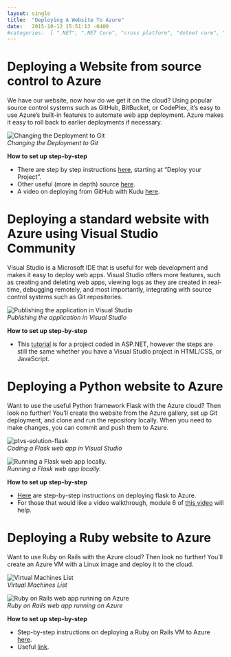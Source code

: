 ```yaml
---
layout: single
title:  "Deploying A Website To Azure"
date:   2015-10-12 15:51:13 -0400   
#categories:  [ ".NET", ".NET Core", "cross platform", "dotnet core", "github", "Open Source", "OSS" ]
---
```


# Deploying a Website from source control to Azure

We have our website, now how do we get it on the cloud? Using popular source control systems such as GitHub, BitBucket, or CodePlex, it’s easy to use Azure’s built-in features to automate web app deployment. Azure makes it easy to roll back to earlier deployments if necessary.

![Changing the Deployment to Git](https://i2.wp.com/adinashanholtz.com/wp-content/uploads/2015/10/azure5-disconnect.png)
<em style="display: block">Changing the Deployment to Git</em>

<!-- List -->
**How to set up step-by-step**
* There are step by step instructions [here](https://azure.microsoft.com/en-us/documentation/articles/web-sites-publish-source-control/), starting at “Deploy your Project”.
* Other useful (more in depth) source [here](https://www.asp.net/aspnet/overview/developing-apps-with-windows-azure/building-real-world-cloud-apps-with-windows-azure/source-control).
* A video on deploying from GitHub with Kudu [here](https://channel9.msdn.com/Shows/Azure-Friday/Deploying-to-Web-Sites-with-GitHub-using-Kudu-with-David-Ebbo).

 
# Deploying a standard website with Azure using Visual Studio Community

Visual Studio is a Microsoft IDE that is useful for web development and makes it easy to deploy web apps. Visual Studio offers more features, such as creating and deleting web apps, viewing logs as they are created in real-time, debugging remotely, and most importantly, integrating with source control systems such as Git repositories.

![Publishing the application in Visual Studio](https://i2.wp.com/adinashanholtz.com/wp-content/uploads/2015/10/choosepublish.png)
<em style="display: block">Publishing the application in Visual Studio</em>

**How to set up step-by-step**
* This [tutorial](https://azure.microsoft.com/en-us/documentation/articles/web-sites-dotnet-get-started/) is for a project coded in ASP.NET, however the steps are still the same whether you have a Visual Studio project in HTML/CSS, or JavaScript.

# Deploying a Python website to Azure

Want to use the useful Python framework Flask with the Azure cloud? Then look no further! You’ll create the website from the Azure gallery, set up Git deployment, and clone and run the repository locally. When you need to make changes, you can commit and push them to Azure.

![ptvs-solution-flask](https://i2.wp.com/adinashanholtz.com/wp-content/uploads/2015/10/ptvs-solution-flask.png)
<em style="display: block">Coding a Flask web app in Visual Studio</em>

![Running a Flask web app locally.](https://i1.wp.com/adinashanholtz.com/wp-content/uploads/2015/10/windows-browser-flask.png)
<em style="display: block">Running a Flask web app locally.</em>

<!-- List -->
**How to set up step-by-step**

* [Here](https://azure.microsoft.com/en-us/documentation/articles/web-sites-python-create-deploy-flask-app/) are step-by-step instructions on deploying flask to Azure.
* For those that would like a video walkthrough, module 6 of [this video](https://www.microsoftvirtualacademy.com/training-courses/introduction-to-creating-websites-using-python-and-flask) will help.

 
# Deploying a Ruby website to Azure

Want to use Ruby on Rails with the Azure cloud? Then look no further! You’ll create an Azure VM with a Linux image and deploy it to the cloud.

![Virtual Machines List](https://i2.wp.com/adinashanholtz.com/wp-content/uploads/2015/10/vmlist.png)
<em style="display: block">Virtual Machines List</em>

![Ruby on Rails web app running on Azure](https://i1.wp.com/adinashanholtz.com/wp-content/uploads/2015/10/basicrailscloud.png)
<em style="display: block">Ruby on Rails web app running on Azure</em>

<!-- List -->
**How to set up step-by-step**

* Step-by-step instructions on deploying a Ruby on Rails VM to Azure [here](https://azure.microsoft.com/en-us/documentation/articles/virtual-machines-ruby-rails-web-app-linux/).
* Useful [link](https://azure.microsoft.com/en-us/develop/ruby/).
